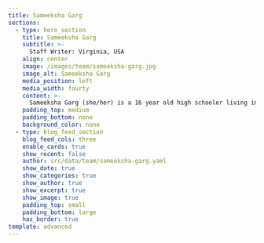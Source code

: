 ```yaml
---
title: Sameeksha Garg
sections:
  - type: hero_section
    title: Sameeksha Garg
    subtitle: >-
      Staff Writer: Virginia, USA
    align: center
    image: /images/team/sameeksha-garg.jpg
    image_alt: Sameeksha Garg
    media_position: left
    media_width: fourty
    content: >-
      Sameeksha Garg (she/her) is a 16 year old high schooler living in the United States. She has a variety of interests including computer science, singing, and painting. In her free time, she’s found reading, listening to music, and spending time with family and friends. She joined We Need To Talk as a staff writer to shed light on overlooked social justice issues and spread awareness about them.
    padding_top: medium
    padding_bottom: none
    background_color: none
  - type: blog_feed_section
    blog_feed_cols: three
    enable_cards: true
    show_recent: false
    author: src/data/team/sameeksha-garg.yaml
    show_date: true
    show_categories: true
    show_author: true
    show_excerpt: true
    show_image: true
    padding_top: small
    padding_bottom: large
    has_border: true
template: advanced
---
```

